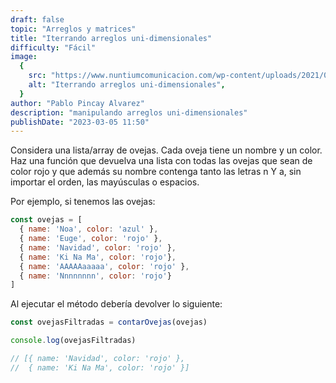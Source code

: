 ```yaml
---
draft: false
topic: "Arreglos y matrices"
title: "Iterrando arreglos uni-dimensionales"
difficulty: "Fácil"
image:
  {
    src: "https://www.nuntiumcomunicacion.com/wp-content/uploads/2021/06/analisis-contenido-blog.png",
    alt: "Iterrando arreglos uni-dimensionales",
  }
author: "Pablo Pincay Alvarez"
description: "manipulando arreglos uni-dimensionales"
publishDate: "2023-03-05 11:50"
---
```


Considera una lista/array de ovejas. Cada oveja tiene un nombre y un color. Haz una función que devuelva una lista con todas las ovejas que sean de color rojo y que además su nombre contenga tanto las letras n Y a, sin importar el orden, las mayúsculas o espacios.

Por ejemplo, si tenemos las ovejas:

```javascript
const ovejas = [
  { name: 'Noa', color: 'azul' },
  { name: 'Euge', color: 'rojo' },
  { name: 'Navidad', color: 'rojo' },
  { name: 'Ki Na Ma', color: 'rojo'},
  { name: 'AAAAAaaaaa', color: 'rojo' },
  { name: 'Nnnnnnnn', color: 'rojo'}
]

```

Al ejecutar el método debería devolver lo siguiente:

```javascript
const ovejasFiltradas = contarOvejas(ovejas)

console.log(ovejasFiltradas)

// [{ name: 'Navidad', color: 'rojo' },
//  { name: 'Ki Na Ma', color: 'rojo' }]
```
